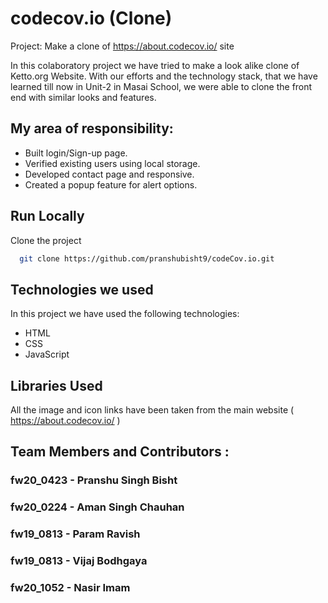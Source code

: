 # codecov.io (Clone)

Project: Make a clone of https://about.codecov.io/ site

In this colaboratory project we have tried to make a look alike clone of Ketto.org Website. With our efforts and the technology stack, that we have learned till now in Unit-2 in Masai School, we were able to clone the front end with similar looks and features.

<!-- About: Ketto is an Online Crowdfunding Platform and Website in India for fundraising of Social, Charity, Movies, Music, Personal and Creative causes. -->

## My area of responsibility:

- Built login/Sign-up page.
- Verified existing users using local storage.
- Developed contact page and responsive.
- Created a popup feature for alert options.

## Run Locally

Clone the project

```bash
  git clone https://github.com/pranshubisht9/codeCov.io.git
```

## Technologies we used

In this project we have used the following technologies:

- HTML
- CSS
- JavaScript

## Libraries Used

All the image and icon links have been taken from the main website ( https://about.codecov.io/ )

## Team Members and Contributors :

### fw20_0423 - Pranshu Singh Bisht

### fw20_0224 - Aman Singh Chauhan

### fw19_0813 - Param Ravish

### fw19_0813 - Vijaj Bodhgaya

### fw20_1052 - Nasir Imam






  

